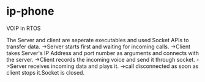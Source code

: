 # ip-phone
VOIP in RTOS

The Server and client are seperate executables and used Socket APIs to transfer data.
   ->Server starts first and waiting for incoming calls.
   ->Client takes Server's IP Address and port number as arguments and connects with the server.
   ->Client records the incoming voice and send it through socket.
   ->Server receives incoming data and plays it.
   ->call disconnected as soon as client stops it.Socket is closed.
